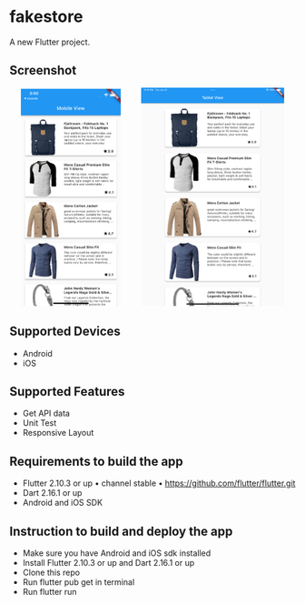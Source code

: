 # fakestore

A new Flutter project.

## Screenshot

<p align="center">
  <img alt="Light" src="https://github.com/imammuhtadi/fakestore/blob/master/screenshot/mobile.png" width="35%">
&nbsp; &nbsp; &nbsp; &nbsp;
  <img alt="Dark" src="https://github.com/imammuhtadi/fakestore/blob/master/screenshot/tablet.png" width="50%">
</p>

## Supported Devices

- Android
- iOS

## Supported Features

- Get API data
- Unit Test
- Responsive Layout

## Requirements to build the app

- Flutter 2.10.3 or up • channel stable • https://github.com/flutter/flutter.git
- Dart 2.16.1 or up
- Android and iOS SDK

## Instruction to build and deploy the app

- Make sure you have Android and iOS sdk installed
- Install Flutter 2.10.3 or up and Dart 2.16.1 or up
- Clone this repo
- Run flutter pub get in terminal
- Run flutter run